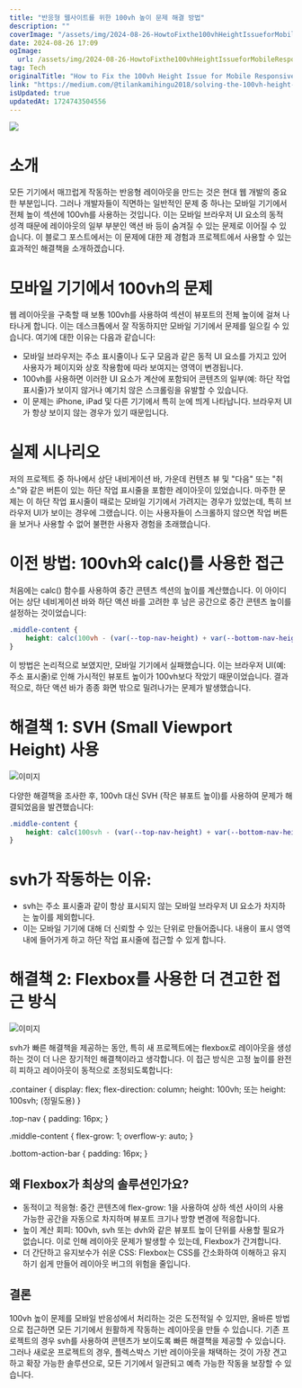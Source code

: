 ```yaml
---
title: "반응형 웹사이트를 위한 100vh 높이 문제 해결 방법"
description: ""
coverImage: "/assets/img/2024-08-26-HowtoFixthe100vhHeightIssueforMobileResponsiveness_0.png"
date: 2024-08-26 17:09
ogImage: 
  url: /assets/img/2024-08-26-HowtoFixthe100vhHeightIssueforMobileResponsiveness_0.png
tag: Tech
originalTitle: "How to Fix the 100vh Height Issue for Mobile Responsiveness"
link: "https://medium.com/@tilankamihingu2018/solving-the-100vh-height-issue-in-mobile-responsiveness-a-practical-guide-2b74a678fb0f"
isUpdated: true
updatedAt: 1724743504556
---
```



<img src="/assets/img/2024-08-26-HowtoFixthe100vhHeightIssueforMobileResponsiveness_0.png" />

# 소개

모든 기기에서 매끄럽게 작동하는 반응형 레이아웃을 만드는 것은 현대 웹 개발의 중요한 부분입니다. 그러나 개발자들이 직면하는 일반적인 문제 중 하나는 모바일 기기에서 전체 높이 섹션에 100vh를 사용하는 것입니다. 이는 모바일 브라우저 UI 요소의 동적 성격 때문에 레이아웃의 일부 부분인 액션 바 등이 숨겨질 수 있는 문제로 이어질 수 있습니다. 이 블로그 포스트에서는 이 문제에 대한 제 경험과 프로젝트에서 사용할 수 있는 효과적인 해결책을 소개하겠습니다.

# 모바일 기기에서 100vh의 문제

<div class="content-ad"></div>

웹 레이아웃을 구축할 때 보통 100vh를 사용하여 섹션이 뷰포트의 전체 높이에 걸쳐 나타나게 합니다. 이는 데스크톱에서 잘 작동하지만 모바일 기기에서 문제를 일으킬 수 있습니다. 여기에 대한 이유는 다음과 같습니다:

- 모바일 브라우저는 주소 표시줄이나 도구 모음과 같은 동적 UI 요소를 가지고 있어 사용자가 페이지와 상호 작용함에 따라 보여지는 영역이 변경됩니다.
- 100vh를 사용하면 이러한 UI 요소가 계산에 포함되어 콘텐츠의 일부(예: 하단 작업 표시줄)가 보이지 않거나 예기치 않은 스크롤링을 유발할 수 있습니다.
- 이 문제는 iPhone, iPad 및 다른 기기에서 특히 눈에 띄게 나타납니다. 브라우저 UI가 항상 보이지 않는 경우가 있기 때문입니다.

# 실제 시나리오

저의 프로젝트 중 하나에서 상단 내비게이션 바, 가운데 컨텐츠 뷰 및 "다음" 또는 "취소"와 같은 버튼이 있는 하단 작업 표시줄을 포함한 레이아웃이 있었습니다. 마주한 문제는 이 하단 작업 표시줄이 때로는 모바일 기기에서 가려지는 경우가 있었는데, 특히 브라우저 UI가 보이는 경우에 그랬습니다. 이는 사용자들이 스크롤하지 않으면 작업 버튼을 보거나 사용할 수 없어 불편한 사용자 경험을 초래했습니다.

<div class="content-ad"></div>

# 이전 방법: 100vh와 calc()를 사용한 접근

처음에는 calc() 함수를 사용하여 중간 콘텐츠 섹션의 높이를 계산했습니다. 이 아이디어는 상단 네비게이션 바와 하단 액션 바를 고려한 후 남은 공간으로 중간 콘텐츠 높이를 설정하는 것이었습니다:

```css
.middle-content {
    height: calc(100vh - (var(--top-nav-height) + var(--bottom-nav-height)));
}
```

이 방법은 논리적으로 보였지만, 모바일 기기에서 실패했습니다. 이는 브라우저 UI(예: 주소 표시줄)로 인해 가시적인 뷰포트 높이가 100vh보다 작았기 때문이었습니다. 결과적으로, 하단 액션 바가 종종 화면 밖으로 밀려나가는 문제가 발생했습니다.

<div class="content-ad"></div>

# 해결책 1: SVH (Small Viewport Height) 사용

![이미지](/assets/img/2024-08-26-HowtoFixthe100vhHeightIssueforMobileResponsiveness_1.png)

다양한 해결책을 조사한 후, 100vh 대신 SVH (작은 뷰포트 높이)를 사용하여 문제가 해결되었음을 발견했습니다:

```css
.middle-content {
    height: calc(100svh - (var(--top-nav-height) + var(--bottom-nav-height)));
}
```

<div class="content-ad"></div>

# svh가 작동하는 이유:

- svh는 주소 표시줄과 같이 항상 표시되지 않는 모바일 브라우저 UI 요소가 차지하는 높이를 제외합니다.
- 이는 모바일 기기에 대해 더 신뢰할 수 있는 단위로 만들어줍니다. 내용이 표시 영역 내에 들어가게 하고 하단 작업 표시줄에 접근할 수 있게 합니다.

# 해결책 2: Flexbox를 사용한 더 견고한 접근 방식

![이미지](/assets/img/2024-08-26-HowtoFixthe100vhHeightIssueforMobileResponsiveness_2.png)

<div class="content-ad"></div>

svh가 빠른 해결책을 제공하는 동안, 특히 새 프로젝트에는 flexbox로 레이아웃을 생성하는 것이 더 나은 장기적인 해결책이라고 생각합니다. 이 접근 방식은 고정 높이를 완전히 피하고 레이아웃이 동적으로 조정되도록합니다:


.container {
  display: flex;
  flex-direction: column;
  height: 100vh; 또는 height: 100svh; (정밀도용)
}

.top-nav {
  padding: 16px;
}

.middle-content {
  flex-grow: 1;
  overflow-y: auto;
}


<div class="content-ad"></div>


.bottom-action-bar {
    padding: 16px;
}

## 왜 Flexbox가 최상의 솔루션인가요?

- 동적이고 적응형: 중간 콘텐츠에 flex-grow: 1을 사용하여 상하 섹션 사이의 사용 가능한 공간을 자동으로 차지하며 뷰포트 크기나 방향 변경에 적응합니다.
- 높이 계산 회피: 100vh, svh 또는 dvh와 같은 뷰포트 높이 단위를 사용할 필요가 없습니다. 이로 인해 레이아웃 문제가 발생할 수 있는데, Flexbox가 간겨합니다.
- 더 간단하고 유지보수가 쉬운 CSS: Flexbox는 CSS를 간소화하여 이해하고 유지하기 쉽게 만들어 레이아웃 버그의 위험을 줄입니다.

## 결론


<div class="content-ad"></div>

100vh 높이 문제를 모바일 반응성에서 처리하는 것은 도전적일 수 있지만, 올바른 방법으로 접근하면 모든 기기에서 원활하게 작동하는 레이아웃을 만들 수 있습니다. 기존 프로젝트의 경우 svh를 사용하여 콘텐츠가 보이도록 빠른 해결책을 제공할 수 있습니다. 그러나 새로운 프로젝트의 경우, 플렉스박스 기반 레이아웃을 채택하는 것이 가장 견고하고 확장 가능한 솔루션으로, 모든 기기에서 일관되고 예측 가능한 작동을 보장할 수 있습니다.